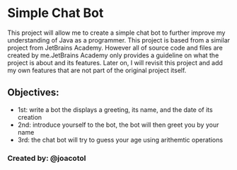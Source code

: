 # Simple Chat Bot

This project will allow me to create a simple chat bot to further improve my understanding of Java as a programmer. This project is based from a similar project from JetBrains Academy. However all of source code and files are created by me.JetBrains Academy only provides a guideline on what the project is about and its features. Later on, I will revisit this project and add my own features that are not part of the original project itself.

## Objectives:
- 1st: write a bot the displays a greeting, its name, and the date of its creation
- 2nd: introduce yourself to the bot, the bot will then greet you by your name
- 3rd: the chat bot will try to guess your age using arithemtic operations

### Created by: @joacotol
